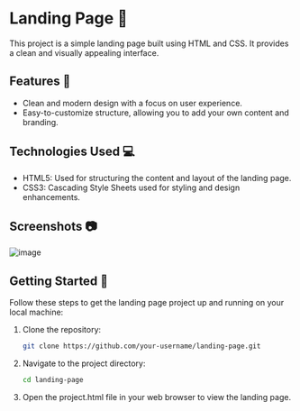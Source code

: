 # Landing Page 🚀

This project is a simple landing page built using HTML and CSS. It provides a clean and visually appealing interface.

## Features 🌟

- Clean and modern design with a focus on user experience.
- Easy-to-customize structure, allowing you to add your own content and branding.

## Technologies Used 💻

- HTML5: Used for structuring the content and layout of the landing page.
- CSS3: Cascading Style Sheets used for styling and design enhancements.

## Screenshots 📷

<!-- Include screenshots of your landing page here -->
![image](https://github.com/KiranNegii/Landing_Page/assets/163193047/5dd8bd12-b445-431a-8cd3-e754dd67665e)


## Getting Started 🚀

Follow these steps to get the landing page project up and running on your local machine:

1. Clone the repository:
   ```bash
   git clone https://github.com/your-username/landing-page.git

2. Navigate to the project directory:
   ```bash
   cd landing-page

3. Open the project.html file in your web browser to view the landing page.
